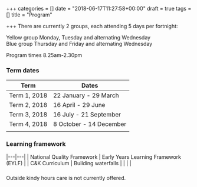 +++
categories = []
date = "2018-06-17T11:27:58+00:00"
draft = true
tags = []
title = "Program"

+++
There are currently 2 groups, each attending 5 days per fortnight:

Yellow group	Monday, Tuesday and alternating Wednesday  
Blue group	Thursday and Friday and alternating Wednesday

Program times	8.25am-2.30pm

### Term dates
| Term | Dates |
| --- | --- |
| Term 1, 2018 | 22 January - 29 March |
| Term 2, 2018 | 16 April - 29 June |
| Term 3, 2018 | 16 July - 21 September |
| Term 4, 2018 | 8 October - 14 December |
|   |   |

### 
### Learning framework

|---|---|
| National Quality Framework | Early Years Learning Framework (EYLF) |
| C&K Curriculum | Building waterfalls |
|   |   |

### 
Outside kindy hours care is not currently offered.